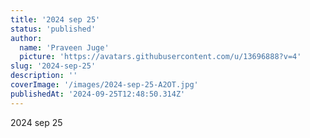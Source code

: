 ```yaml
---
title: '2024 sep 25'
status: 'published'
author:
  name: 'Praveen Juge'
  picture: 'https://avatars.githubusercontent.com/u/13696888?v=4'
slug: '2024-sep-25'
description: ''
coverImage: '/images/2024-sep-25-A2OT.jpg'
publishedAt: '2024-09-25T12:48:50.314Z'
---
```


2024 sep 25